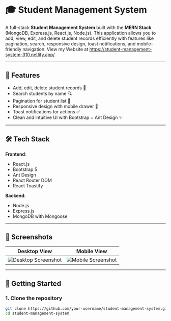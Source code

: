 # 🎓 Student Management System

A full-stack **Student Management System** built with the **MERN Stack** (MongoDB, Express.js, React.js, Node.js). This application allows you to add, view, edit, and delete student records efficiently with features like pagination, search, responsive design, toast notifications, and mobile-friendly navigation.
View my Website at https://student-management-system-310.netlify.app/

---

## 🔧 Features

- Add, edit, delete student records 📝
- Search students by name 🔍
- Pagination for student list 📄
- Responsive design with mobile drawer 📱
- Toast notifications for actions ✅
- Clean and intuitive UI with Bootstrap + Ant Design ✨

---

## 🛠️ Tech Stack

**Frontend**:
- React.js
- Bootstrap 5
- Ant Design
- React Router DOM
- React Toastify

**Backend**:
- Node.js
- Express.js
- MongoDB with Mongoose

---

## 📸 Screenshots

| Desktop View | Mobile View |
|--------------|-------------|
| ![Desktop Screenshot](screenshots/desktop.png) | ![Mobile Screenshot](screenshots/mobile.png) |

---

## 🚀 Getting Started

### 1. Clone the repository
```bash
git clone https://github.com/your-username/student-management-system.git
cd student-management-system

